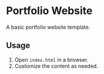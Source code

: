 # Portfolio Website

A basic portfolio website template.

## Usage
1. Open `index.html` in a browser.
2. Customize the content as needed.
